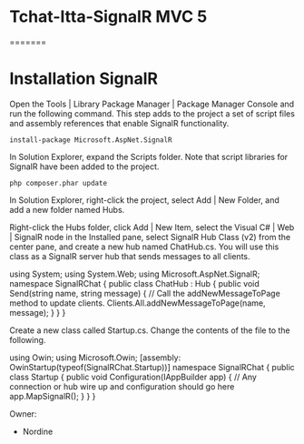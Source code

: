 # Tchat-Itta-SignalR MVC 5 
=======

Installation SignalR
============

Open the Tools | Library Package Manager | Package Manager Console and run the following command. This step adds to the project a set of script files and assembly references that enable SignalR functionality.

    install-package Microsoft.AspNet.SignalR

In Solution Explorer, expand the Scripts folder. Note that script libraries for SignalR have been added to the project.

    php composer.phar update

In Solution Explorer, right-click the project, select Add | New Folder, and add a new folder named Hubs.

Right-click the Hubs folder, click Add | New Item, select the Visual C# | Web | SignalR node in the Installed pane, select SignalR Hub Class (v2) from the center pane, and create a new hub named ChatHub.cs. You will use this class as a SignalR server hub that sends messages to all clients.

using System;
using System.Web;
using Microsoft.AspNet.SignalR;
namespace SignalRChat
{
    public class ChatHub : Hub
    {
        public void Send(string name, string message)
        {
            // Call the addNewMessageToPage method to update clients.
            Clients.All.addNewMessageToPage(name, message);
        }
    }
}



Create a new class called Startup.cs. Change the contents of the file to the following.

using Owin;
using Microsoft.Owin;
[assembly: OwinStartup(typeof(SignalRChat.Startup))]
namespace SignalRChat
{
    public class Startup
    {
        public void Configuration(IAppBuilder app)
        {
            // Any connection or hub wire up and configuration should go here
            app.MapSignalR();
        }
    }
}

Owner:
- Nordine

